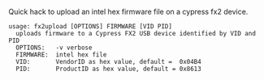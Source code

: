 Quick hack to upload an intel hex firmware file on a cypress fx2 device.

    usage: fx2upload [OPTIONS] FIRMWARE [VID PID]
      uploads firmware to a Cypress FX2 USB device identified by VID and PID
      OPTIONS:   -v verbose
      FIRMWARE:  intel hex file
      VID:       VendorID as hex value, default =  0x04B4
      PID:       ProductID as hex value, default = 0x8613
